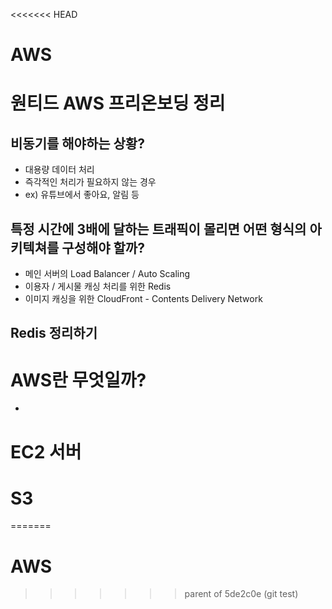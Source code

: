 <<<<<<< HEAD
# AWS

# 원티드 AWS 프리온보딩 정리

## 비동기를 해야하는 상황?
* 대용량 데이터 처리
* 즉각적인 처리가 필요하지 않는 경우
* ex) 유튜브에서 좋아요, 알림 등 


## 특정 시간에 3배에 달하는 트래픽이 몰리면 어떤 형식의 아키텍쳐를 구성해야 할까?
* 메인 서버의 Load Balancer / Auto Scaling
* 이용자 / 게시물 캐싱 처리를 위한 Redis
* 이미지 캐싱을 위한 CloudFront - Contents Delivery Network

## Redis 정리하기


# AWS란 무엇일까?
* 


# EC2 서버



# S3 
=======
# AWS
>>>>>>> parent of 5de2c0e (git test)
